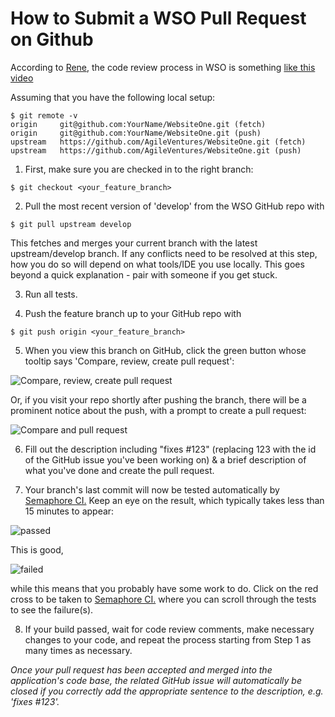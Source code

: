 How to Submit a WSO Pull Request on Github
==========================================

According to [Rene](http://www.agileventures.org/users/rene-paulokat), the code review process in WSO is something [like this video](https://youtu.be/QEN5-_93gQg)

Assuming that you have the following local setup:

```
$ git remote -v
origin	   git@github.com:YourName/WebsiteOne.git (fetch)
origin	   git@github.com:YourName/WebsiteOne.git (push)
upstream   https://github.com/AgileVentures/WebsiteOne.git (fetch)
upstream   https://github.com/AgileVentures/WebsiteOne.git (push)
```
1) First, make sure you are checked in to the right branch:

```
$ git checkout <your_feature_branch>
```

2) Pull the most recent version of 'develop' from the WSO GitHub repo with

```
$ git pull upstream develop
```

This fetches and merges your current branch with the latest upstream/develop branch. If any conflicts need to be resolved at this step, how you do so will depend on what tools/IDE you use locally. This goes beyond a quick explanation - pair with someone if you get stuck.

3) Run all tests.

4) Push the feature branch up to your GitHub repo with

```
$ git push origin <your_feature_branch>
```

5) When you view this branch on GitHub, click the green button whose tooltip says 'Compare, review, create pull request':

![Compare, review, create pull request](https://dl.dropboxusercontent.com/u/20922989/Screen%20Shot%202014-08-09%20at%2012.36.44%20AM.png)

Or, if you visit your repo shortly after pushing the branch, there will be a prominent notice about the push, with a prompt to create a pull request:

![Compare and pull request](https://dl.dropboxusercontent.com/u/20922989/Screen%20Shot%202014-08-09%20at%2011.25.32%20AM.png)

6) Fill out the description including "fixes #123" (replacing 123 with the id of the GitHub issue you've been working on) & a brief description of what you've done and create the pull request.

7) Your branch's last commit will now be tested automatically by [Semaphore CI.](semaphoreci.com) Keep an eye on the result, which typically takes less than 15 minutes to appear:

![passed](https://www.dropbox.com/s/2iiock65a9szf5w/Screenshot%202016-02-29%2011.50.59.png?dl=1)

 This is good,

![failed](https://www.dropbox.com/s/7ru2bcjjdnffp8s/Screenshot%202016-02-29%2011.49.33.png?dl=1)

 while this means that you probably have some work to do. Click on the red cross to be taken to [Semaphore CI.](semaphoreci.com) where you can scroll through the tests to see the failure(s).

8) If your build passed, wait for code review comments, make necessary changes to your code, and repeat the process starting from Step 1 as many times as necessary.

_Once your pull request has been accepted and merged into the application's code base, the related GitHub issue will automatically be closed if you correctly add the appropriate sentence to the description, e.g. 'fixes #123'._